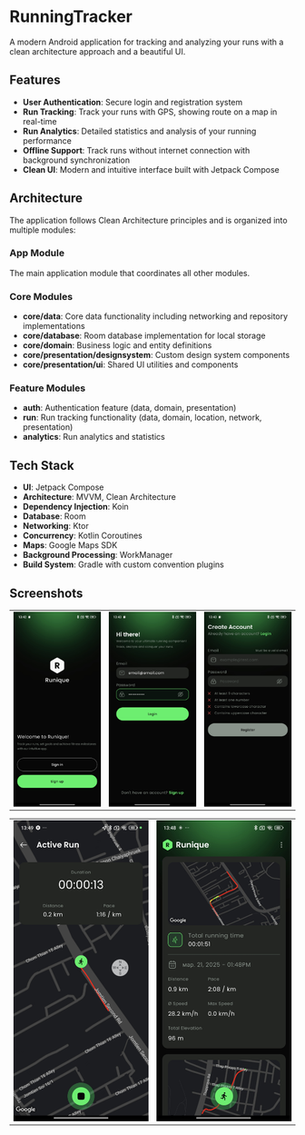 # RunningTracker

A modern Android application for tracking and analyzing your runs with a clean architecture approach
and a beautiful UI.

## Features

- **User Authentication**: Secure login and registration system
- **Run Tracking**: Track your runs with GPS, showing route on a map in real-time
- **Run Analytics**: Detailed statistics and analysis of your running performance
- **Offline Support**: Track runs without internet connection with background synchronization
- **Clean UI**: Modern and intuitive interface built with Jetpack Compose

## Architecture

The application follows Clean Architecture principles and is organized into multiple modules:

### App Module

The main application module that coordinates all other modules.

### Core Modules

- **core/data**: Core data functionality including networking and repository implementations
- **core/database**: Room database implementation for local storage
- **core/domain**: Business logic and entity definitions
- **core/presentation/designsystem**: Custom design system components
- **core/presentation/ui**: Shared UI utilities and components

### Feature Modules

- **auth**: Authentication feature (data, domain, presentation)
- **run**: Run tracking functionality (data, domain, location, network, presentation)
- **analytics**: Run analytics and statistics

## Tech Stack

- **UI**: Jetpack Compose
- **Architecture**: MVVM, Clean Architecture
- **Dependency Injection**: Koin
- **Database**: Room
- **Networking**: Ktor
- **Concurrency**: Kotlin Coroutines
- **Maps**: Google Maps SDK
- **Background Processing**: WorkManager
- **Build System**: Gradle with custom convention plugins

## Screenshots

<table>
  <tr>
    <td><img src="runningtracker1.jpg" width="250" alt="Welcome Screen"></td>
    <td><img src="runningtracker2.jpg" width="250" alt="Login Screen"></td>
    <td><img src="runningtracker3.jpg" width="250" alt="SignUp Screen"></td>
  </tr>
</table>

<table>
  <tr>
    <td><img src="runningtracker4.jpg" width="250" alt="Active Run Screen"></td>
    <td><img src="runningtracker5.jpg" width="250" alt="Run Overview Screen"></td>
  </tr>
</table>
